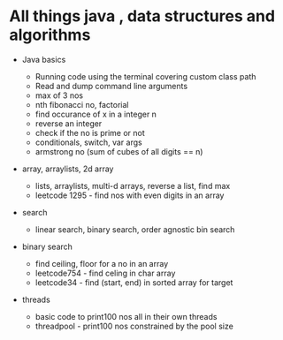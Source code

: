 # All things java , data structures and algorithms

- Java basics
  - Running code using the terminal covering custom class path
  - Read and dump command line arguments
  - max of 3 nos
  - nth fibonacci no, factorial
  - find occurance of x in a integer n
  - reverse an integer
  - check if the no is prime or not
  - conditionals, switch, var args
  - armstrong no (sum of cubes of all digits == n)

- array, arraylists, 2d array
  - lists, arraylists, multi-d arrays, reverse a list, find max
  - leetcode 1295 - find nos with even digits in an array

- search
  - linear search, binary search, order agnostic bin search

- binary search
  - find ceiling, floor for a no in an array
  - leetcode754 - find celing in char array
  - leetcode34 - find (start, end) in sorted array for target

- threads
  - basic code to print100 nos all in their own threads
  - threadpool - print100 nos constrained by the pool size
